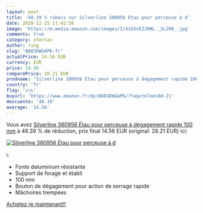 ```yaml
---
layout: post
title: '48.39 % rabais sur Silverline 380956 Étau pour perceuse à d'
date: 2020-12-25 11:42:58
image: 'https://m.media-amazon.com/images/I/41GVsEZJHNL._SL200_.jpg'
comments: true
category: ofertas
author: ring
slug: 'B003DWGAP6-fr'
actualPrice: 14.56 EUR
currency: EUR
price: 14.56
comparePrice: 28.21 EUR
prodname: 'Silverline 380956 Étau pour perceuse à dégagement rapide 100 mm'
country: 'fr'
flag: '🇫🇷'
buyurl: 'https://www.amazon.fr/dp/B003DWGAP6/?tag=tolees0d-21'
descuento: '48.39'
average: '14.56'
---
```


Vous avez [Silverline 380956 Étau pour perceuse à dégagement rapide 100 mm](https://www.amazon.fr/dp/B003DWGAP6/?tag=tolees0d-21)  à  48.39 % de réduction, prix final  14.56 EUR (original: 28.21 EUR) ici:

[![Silverline 380956 Étau pour perceuse à d](https://m.media-amazon.com/images/I/41GVsEZJHNL._SL200_.jpg)](https://www.amazon.fr/dp/B003DWGAP6/?tag=tolees0d-21)

ℹ️:

- Fonte daluminium résistante
- Support de forage et établi
- 100 mm
- Bouton de dégagement pour action de serrage rapide
- Mâchoires trempées

[Achetez-le maintenant!!](https://www.amazon.fr/dp/B003DWGAP6/?tag=tolees0d-21)
